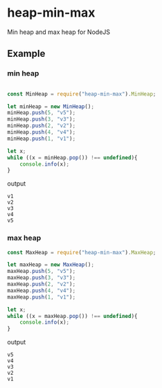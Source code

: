 # heap-min-max
Min heap and max heap for NodeJS


## Example

### min heap

```javascript

const MinHeap = require("heap-min-max").MinHeap;

let minHeap = new MinHeap();
minHeap.push(5, "v5");
minHeap.push(3, "v3");
minHeap.push(2, "v2");
minHeap.push(4, "v4");
minHeap.push(1, "v1");

let x;
while ((x = minHeap.pop()) !== undefined){
    console.info(x);
}

```

output

```shell
v1
v2
v3
v4
v5
```


### max heap

```javascript
const MaxHeap = require("heap-min-max").MaxHeap;

let maxHeap = new MaxHeap();
maxHeap.push(5, "v5");
maxHeap.push(3, "v3");
maxHeap.push(2, "v2");
maxHeap.push(4, "v4");
maxHeap.push(1, "v1");

let x;
while ((x = maxHeap.pop()) !== undefined){
    console.info(x);
}
```

output

```shell
v5
v4
v3
v2
v1
```
